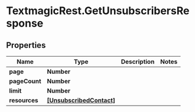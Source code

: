 # TextmagicRest.GetUnsubscribersResponse

## Properties
Name | Type | Description | Notes
------------ | ------------- | ------------- | -------------
**page** | **Number** |  | 
**pageCount** | **Number** |  | 
**limit** | **Number** |  | 
**resources** | [**[UnsubscribedContact]**](UnsubscribedContact.md) |  | 


